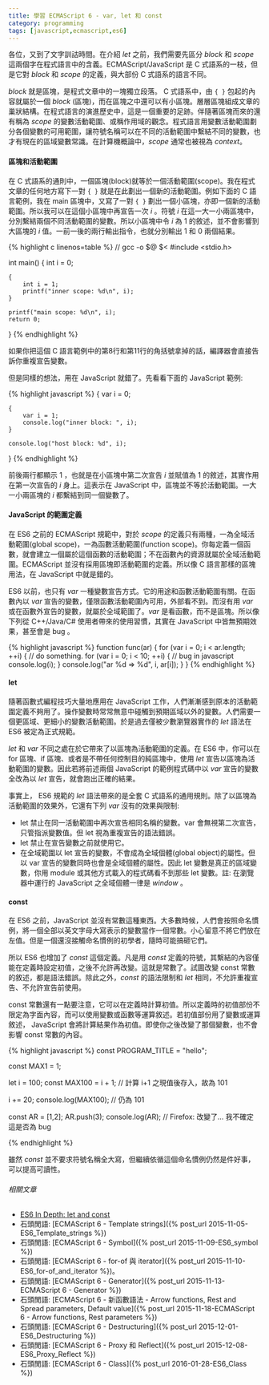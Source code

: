 ```yaml
---
title: 學習 ECMAScript 6 - var, let 和 const
category: programming
tags: [javascript,ecmascript,es6]
---
```


各位，又到了文字訓詁時間。在介紹 <dfn>let</dfn> 之前，我們需要先區分 <dfn>block</dfn> 和 <dfn>scope</dfn> 這兩個字在程式語言中的含義。ECMAScript/JavaScript 是 C 式語系的一枝，但是它對 <dfn>block</dfn> 和 <dfn>scope</dfn> 的定義，與大部份 C 式語系的語言不同。

<dfn>block</dfn> 就是區塊，是程式文章中的一塊獨立段落。 C 式語系中，由 <code>{ }</code> 包起的內容就屬於一個 <dfn>block</dfn> (區塊)，而在區塊之中還可以有小區塊。層層區塊組成文章的巢狀結構。在程式語言的演進歷史中，這是一個重要的足跡。伴隨著區塊而來的還有稱為 <dfn>scope</dfn> 的變數活動範圍、或稱作用域的觀念。程式語言用變數活動範圍劃分各個變數的可用範圍，讓符號名稱可以在不同的活動範圍中繫結不同的變數，也才有現在的區域變數常識。在計算機概論中，<dfn>scope</dfn> 通常也被視為 <dfn>context</dfn>。

<!--more-->

#### 區塊和活動範圍

在 C 式語系的通則中，一個區塊(block)就等於一個活動範圍(scope)。我在程式文章的任何地方寫下一對 <code>{ }</code> 就是在此劃出一個新的活動範圍。例如下面的 C 語言範例，我在 main 區塊中，又寫了一對 <code>{ }</code> 劃出一個小區塊，亦即一個新的活動範圍。所以我可以在這個小區塊中再宣告一次 <var>i</var> 。符號 <var>i</var> 在這一大一小兩區塊中，分別繫結兩個不同活動範圍的變數。所以小區塊中令 <var>i</var> 為 1 的敘述，並不會影響到大區塊的 <var>i</var> 值。一前一後的兩行輸出指令，也就分別輸出 1 和 0 兩個結果。

{% highlight c linenos=table %}
// gcc -o $@ $<
#include <stdio.h>

int main()
{
    int i = 0;

    {
        int i = 1;
        printf("inner scope: %d\n", i);
    }

    printf("main scope: %d\n", i);
    return 0;
}
{% endhighlight %}

如果你把這個 C 語言範例中的第8行和第11行的角括號拿掉的話，編譯器會直接告訴你重複宣告變數。

但是同樣的想法，用在 JavaScript 就錯了。先看看下面的 JavaScript 範例:

{% highlight javascript %}
{
    var i = 0;

    {
        var i = 1;
        console.log("inner block: ", i);
    }

    console.log("host block: %d", i);
}
{% endhighlight %}

前後兩行都顯示 1 ，也就是在小區塊中第二次宣告 <var>i</var> 並賦值為 1 的敘述，其實作用在第一次宣告的 <var>i</var> 身上。這表示在 JavaScript 中，區塊並不等於活動範圍。一大一小兩區塊的 <var>i</var> 都繫結到同一個變數了。

#### JavaScript 的範圍定義

在 ES6 之前的 ECMAScript 規範中，對於 <dfn>scope</dfn> 的定義只有兩種，一為全域活動範圍(global scope)，一為函數活動範圍(function scope)。你每定義一個函數，就會建立一個屬於這個函數的活動範圍；不在函數內的資源就屬於全域活動範圍。ECMAScript 並沒有採用區塊即活動範圍的定義。所以像 C 語言那樣的區塊用法，在 JavaScript 中就是錯的。

ES6 以前，也只有 <dfn>var</dfn> 一種變數宣告方式。它的用途和函數活動範圍有關。在函數內以 <dfn>var</dfn> 宣告的變數，僅限函數活動範圍內可用，外部看不到。而沒有用 <dfn>var</dfn> 或在函數外宣告的變數，就屬於全域範圍了。<dfn>var</dfn> 是看函數，而不是區塊。所以像下列從 C++/Java/C# 使用者帶來的使用習慣，其實在 JavaScript 中皆無預期效果，甚至會是 bug 。

{% highlight javascript %}
function func(ar)
{
    for (var i = 0; i < ar.length; ++i) {
        // do something.
        for (var i = 0; i < 10; ++i) { // bug in javascript
            console.log(i);
        }
        console.log("ar %d => %d", i, ar[i]);
    }
}
{% endhighlight %}

#### let

隨著函數式編程技巧大量地應用在 JavaScript 工作，人們漸漸感到原本的活動範圍定義不夠用了。操作變數時常常無意中碰觸到預期區域以外的變數。人們需要一個更區域、更細小的變數活動範圍。於是過去僅被少數瀏覽器實作的 <dfn>let</dfn> 語法在 ES6 被定為正式規範。

<dfn>let</dfn> 和 <dfn>var</dfn> 不同之處在於它帶來了以區塊為活動範圍的定義。在 ES6 中，你可以在 for 區塊、if 區塊、或者是不帶任何控制目的純區塊中，使用 <dfn>let</dfn> 宣告以區塊為活動範圍的變數。因此若將前述兩個 JavaScript 的範例程式碼中以 <dfn>var</dfn> 宣告的變數全改為以 <dfn>let</dfn> 宣告，就會跑出正確的結果。

事實上， ES6 規範的 <dfn>let</dfn> 語法帶來的是全套 C 式語系的通用規則。除了以區塊為活動範圍的效果外，它還有下列 <dfn>var</dfn> 沒有的效果與限制:

* let 禁止在同一活動範圍中再次宣告相同名稱的變數。var 會無視第二次宣告，只管指派變數值。但 let 視為重複宣告的語法錯誤。
* let 禁止在宣告變數之前就使用它。
* 在全域範圍以 let 宣告的變數，不會成為全域個體(global object)的屬性。但以 var 宣告的變數同時也會是全域個體的屬性。因此 let 變數是真正的區域變數，你用 module 或其他方式載入的程式碼看不到那些 let 變數。註: 在瀏覽器中運行的 JavaScript 之全域個體一律是 <var>window</var> 。

#### const

在 ES6 之前，JavaScript 並沒有常數這種東西。大多數時候，人們會按照命名慣例，將一個全部以英文字母大寫表示的變數當作一個常數。小心留意不將它們放在左值。但是一個還沒接觸命名慣例的初學者，隨時可能搞砸它們。

所以 ES6 也增加了 <dfn>const</dfn> 這個定義。凡是用 <dfn>const</dfn> 定義的符號，其繫結的內容僅能在定義時設定初值，之後不允許再改變。這就是常數了。試圖改變 const 常數的敘述，都是語法錯誤。除此之外，<dfn>const</dfn> 的語法限制和 <dfn>let</dfn> 相同，不允許重複宣告、不允許宣告前使用。

const 常數還有一點要注意，它可以在定義時計算初值。所以定義時的初值部份不限定為字面內容，而可以使用變數或函數等運算敘述。若初值部份用了變數或運算敘述， JavaScript 會將計算結果作為初值。即使你之後改變了那個變數，也不會影響 const 常數的內容。

{% highlight javascript %}
const PROGRAM_TITLE = "hello";

const MAX1 = 1;

let i = 100;
const MAX100 = i + 1; // 計算 i+1 之現值後存入，故為 101

i += 20;
console.log(MAX100); // 仍為 101

const AR = [1,2];
AR.push(3);
console.log(AR); // Firefox: 改變了... 我不確定這是否為 bug

{% endhighlight %}

雖然 <dfn>const</dfn> 並不要求符號名稱全大寫，但繼續依循這個命名慣例仍然是件好事，可以提高可讀性。

###### 相關文章

* [ES6 In Depth: let and const](https://hacks.mozilla.org/2015/07/es6-in-depth-let-and-const/)
* 石頭閒語: [ECMAScript 6 - Template strings]({% post_url 2015-11-05-ES6_Template_strings %})
* 石頭閒語: [ECMAScript 6 - Symbol]({% post_url 2015-11-09-ES6_symbol %})
* 石頭閒語: [ECMAScript 6 - for-of 與 iterator]({% post_url 2015-11-10-ES6_for-of_and_iterator %})。
* 石頭閒語: [ECMAScript 6 - Generator]({% post_url 2015-11-13-ECMAScript 6 - Generator %})
* 石頭閒語: [ECMAScript 6 - 新函數語法 - Arrow functions, Rest and Spread parameters, Default value]({% post_url 2015-11-18-ECMAScript 6 - Arrow functions, Rest parameters %})
* 石頭閒語: [ECMAScript 6 - Destructuring]({% post_url 2015-12-01-ES6_Destructuring %})
* 石頭閒語: [ECMAScript 6 - Proxy 和 Reflect]({% post_url 2015-12-08-ES6_Proxy_Reflect %})
* 石頭閒語: [ECMAScript 6 - Class]({% post_url 2016-01-28-ES6_Class %})
